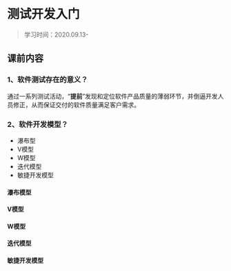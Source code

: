 # 测试开发入门
> 学习时间：2020.09.13-

## 课前内容
### 1、软件测试存在的意义？
通过一系列测试活动，“**提前**”发现和定位软件产品质量的薄弱环节，并倒逼开发人员修正，从而保证交付的软件质量满足客户需求。

### 2、软件开发模型？
- 瀑布型
- V模型
- W模型
- 迭代模型
- 敏捷开发模型

#### **瀑布模型**
#### **V模型**
#### **W模型**
#### **迭代模型**
#### **敏捷开发模型**